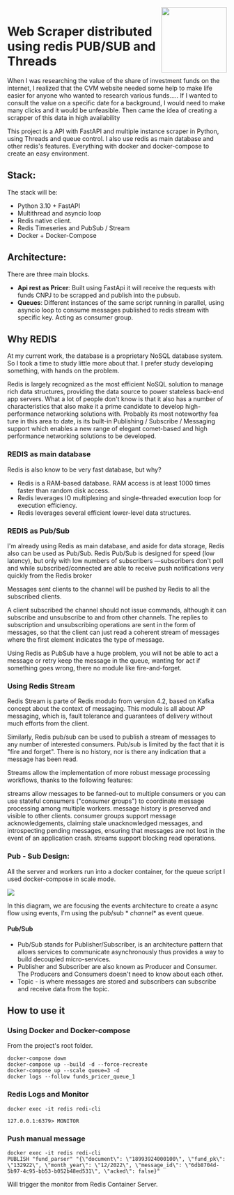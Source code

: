 <img src="https://github.com/damiancipolat/Redis_PUBSUB_node/blob/master/doc/logo.png?raw=true" width="150px" align="right" />

# Web Scraper distributed using redis PUB/SUB and Threads
When I was researching the value of the share of investment funds on the internet, I realized that the CVM website 
needed some help to make life easier for anyone who wanted to research various funds..... 
If I wanted to consult the value on a specific date for a background, 
I would need to make many clicks and it would be unfeasible. Then came the idea of 
creating a scrapper of this data in high availability


This project is a API with FastAPI and multiple instance scraper in Python, using Threads and queue control. 
I also use redis as main database and other redis's features. 
Everything with docker and docker-compose to create an easy environment.

## Stack:

The stack will be:

- Python 3.10 + FastAPI
- Multithread and asyncio loop
- Redis native client.
- Redis Timeseries and PubSub / Stream
- Docker + Docker-Compose

## Architecture:

There are three main blocks.

- **Api rest as Pricer**: Built using FastApi it will receive the requests with funds CNPJ to be scrapped and publish into the pubsub.
- **Queues**: Different instances of the same script running in parallel, using asyncio loop to consume messages
  published to redis stream with specific key. Acting as consumer group.

## Why REDIS

At my current work, the database is a proprietary NoSQL database system. So I took a time to study little more
about that. I prefer study developing something, with hands on the problem.

Redis is largely recognized as the most efficient NoSQL solution to manage rich data structures,
providing the data source to power stateless back-end app servers. What a lot of people don't know
is that it also has a number of characteristics that also make it a prime candidate to develop high-performance
networking solutions with. Probably its most noteworthy fea ture in this area to date, is its built-in
Publishing / Subscribe / Messaging support which enables a new range of elegant comet-based and high
performance networking solutions to be developed.

### REDIS as main database

Redis is also know to be very fast database, but why?

- Redis is a RAM-based database. RAM access is at least 1000 times faster than random disk access.
- Redis leverages IO multiplexing and single-threaded execution loop for execution efficiency.
- Redis leverages several efficient lower-level data structures.

### REDIS as Pub/Sub

I'm already using Redis as main database, and aside for data storage, Redis also can be used as Pub/Sub.
Redis Pub/Sub is designed for speed (low latency), but only with low numbers of subscribers —subscribers don't poll
and while subscribed/connected are able to receive push notifications very quickly from the Redis broker

Messages sent clients to the channel will be pushed by Redis to all the subscribed clients.

A client subscribed the channel should not issue commands, although it can subscribe and unsubscribe to and from other
channels.
The replies to subscription and unsubscribing operations are sent in the form of messages, so that the client can just
read a coherent
stream of messages where the first element indicates the type of message.

Using Redis as PubSub have a huge problem, you will not be able to act a message or retry keep the message in the queue,
wanting for act
if something goes wrong, there no module like fire-and-forget.

### Using Redis Stream

Redis Stream is parte of Redis modulo from version 4.2, based on Kafka concept about the context of messaging.
This module is all about AP messaging, which is, fault tolerance and guarantees of delivery without much efforts from the client.

Similarly, Redis pub/sub can be used to publish a stream of messages to any number of interested consumers. Pub/sub is limited by the fact that it is "fire and forget". There is no history, nor is there any indication that a message has been read.

Streams allow the implementation of more robust message processing workflows, thanks to the following features:

streams allow messages to be fanned-out to multiple consumers or you can use stateful consumers ("consumer groups") to coordinate message processing among multiple workers.
message history is preserved and visible to other clients.
consumer groups support message acknowledgements, claiming stale unacknowledged messages, and introspecting pending messages, ensuring that messages are not lost in the event of an application crash.
streams support blocking read operations.
### Pub - Sub Design:

All the server and workers run into a docker container, for the queue script I used docker-compose in scale mode.

<img src="https://github.com/damiancipolat/Redis_PUBSUB_node/blob/master/doc/pub-sub-redis.png?raw=true" align="center" />

In this diagram, we are focusing the events architecture to create a async flow using events, I'm using the pub/sub *
*channel** as event queue.

#### Pub/Sub

- Pub/Sub stands for Publisher/Subscriber, is an architecture pattern that allows services to communicate asynchronously
  thus provides a way to build decoupled micro-services.
- Publisher and Subscriber are also known as Producer and Consumer. The Producers and Consumers doesn't need to know
  about each other.
- Topic - is where messages are stored and subscribers can subscribe and receive data from the topic.

## How to use it

### Using Docker and Docker-compose

From the project's root folder.

```shell
docker-compose down
docker-compose up --build -d --force-recreate
docker-compose up --scale queue=3 -d
docker logs --follow funds_pricer_queue_1
```

### Redis Logs and Monitor

```shell
docker exec -it redis redi-cli

127.0.0.1:6379> MONITOR
```

### Push manual message

```shell
docker exec -it redis redi-cli
PUBLISH "fund_parser" "{\"document\": \"18993924000100\", \"fund_pk\": \"132922\", \"month_year\": \"12/2022\", \"message_id\": \"6db8704d-5b97-4c95-bb53-b052b48ed531\", \"acked\": false}"
```

Will trigger the monitor from Redis Container Server.